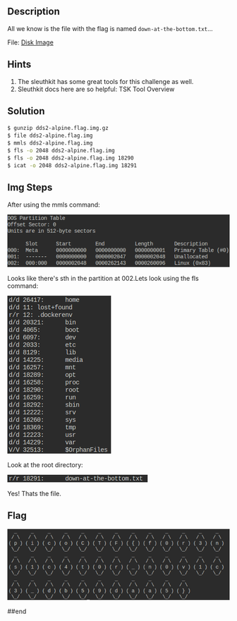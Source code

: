 ## Description
All we know is the file with the flag is named `down-at-the-bottom.txt`... 

File: [Disk Image](https://mercury.picoctf.net/static/2e54f22211165e9f33a47bdb8a09268b/dds2-alpine.flag.img.gz)

## Hints

1. The sleuthkit has some great tools for this challenge as well.
2. Sleuthkit docs here are so helpful: TSK Tool Overview



## Solution

```bash
$ gunzip dds2-alpine.flag.img.gz
$ file dds2-alpine.flag.img
$ mmls dds2-alpine.flag.img
$ fls -o 2048 dds2-alpine.flag.img
$ fls -o 2048 dds2-alpine.flag.img 18290
$ icat -o 2048 dds2-alpine.flag.img 18291
```

## Img Steps
After using the mmls command:

![alt text](image-3.png) 

Looks like there's sth in the partition at 002.Lets look using the fls command:

![alt text](image-7.png) 

Look at the root directory:

![alt text](image-8.png)

Yes! Thats the file.


## Flag
![alt text](image.png)

##end
   
   